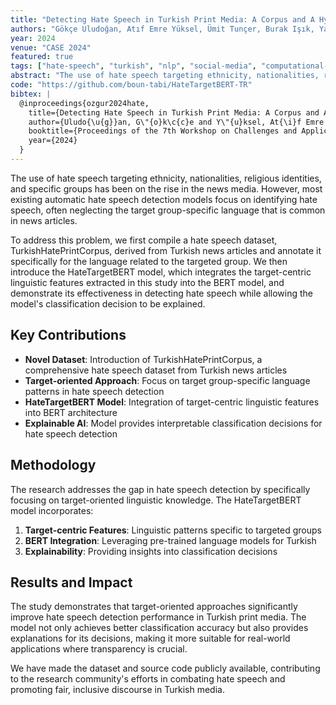 ```yaml
---
title: "Detecting Hate Speech in Turkish Print Media: A Corpus and A Hybrid Approach with Target-oriented Linguistic Knowledge"
authors: "Gökçe Uludoğan, Atıf Emre Yüksel, Ümit Tunçer, Burak Işık, Yasemin Korkmaz, Didar Akar, Arzucan Özgür"
year: 2024
venue: "CASE 2024"
featured: true
tags: ["hate-speech", "turkish", "nlp", "social-media", "computational-linguistics", "target-oriented"]
abstract: "The use of hate speech targeting ethnicity, nationalities, religious identities, and specific groups has been on the rise in the news media. However, most existing automatic hate speech detection models focus on identifying hate speech, often neglecting the target group-specific language that is common in news articles."
code: "https://github.com/boun-tabi/HateTargetBERT-TR"
bibtex: |
  @inproceedings{ozgur2024hate,
    title={Detecting Hate Speech in Turkish Print Media: A Corpus and A Hybrid Approach with Target-oriented Linguistic Knowledge},
    author={Uludo{\u{g}}an, G\"{o}k\c{c}e and Y\"{u}ksel, At{\i}f Emre and Tun\c{c}er, \"{U}mit and I{\c{s}}{\i}k, Burak and Korkmaz, Yasemin and Akar, Didar and \"{O}zg\"{u}r, Arzucan},
    booktitle={Proceedings of the 7th Workshop on Challenges and Applications of Automated Extraction of Socio-political Events from Text (CASE 2024)},
    year={2024}
  }
---
```


The use of hate speech targeting ethnicity, nationalities, religious identities, and specific groups has been on the rise in the news media. However, most existing automatic hate speech detection models focus on identifying hate speech, often neglecting the target group-specific language that is common in news articles.

To address this problem, we first compile a hate speech dataset, TurkishHatePrintCorpus, derived from Turkish news articles and annotate it specifically for the language related to the targeted group. We then introduce the HateTargetBERT model, which integrates the target-centric linguistic features extracted in this study into the BERT model, and demonstrate its effectiveness in detecting hate speech while allowing the model's classification decision to be explained.

## Key Contributions

- **Novel Dataset**: Introduction of TurkishHatePrintCorpus, a comprehensive hate speech dataset from Turkish news articles
- **Target-oriented Approach**: Focus on target group-specific language patterns in hate speech detection
- **HateTargetBERT Model**: Integration of target-centric linguistic features into BERT architecture
- **Explainable AI**: Model provides interpretable classification decisions for hate speech detection

## Methodology

The research addresses the gap in hate speech detection by specifically focusing on target-oriented linguistic knowledge. The HateTargetBERT model incorporates:

1. **Target-centric Features**: Linguistic patterns specific to targeted groups
2. **BERT Integration**: Leveraging pre-trained language models for Turkish
3. **Explainability**: Providing insights into classification decisions

## Results and Impact

The study demonstrates that target-oriented approaches significantly improve hate speech detection performance in Turkish print media. The model not only achieves better classification accuracy but also provides explanations for its decisions, making it more suitable for real-world applications where transparency is crucial.

We have made the dataset and source code publicly available, contributing to the research community's efforts in combating hate speech and promoting fair, inclusive discourse in Turkish media. 